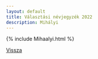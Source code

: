 ```yaml
---
layout: default
title: Választási névjegyzék 2022
description: Mihályi
---
```


{% include Mihaalyi.html %}

[Vissza](./)